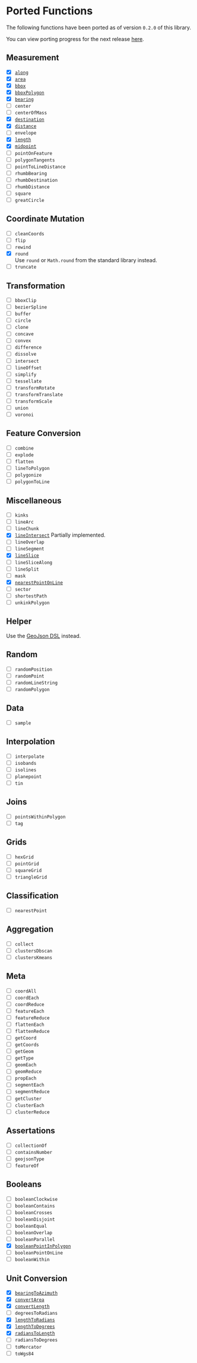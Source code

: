 # Ported Functions

The following functions have been ported as of version `0.2.0` of this library.

You can view porting progress for the next release [here](https://github.com/dellisd/spatial-k/milestone/1).

## Measurement

- [x] [`along`](../api/turf/turf/io.github.dellisd.spatialk.turf/along/)
- [x] [`area`](../api/turf/turf/io.github.dellisd.spatialk.turf/area/)
- [x] [`bbox`](../api/turf/turf/io.github.dellisd.spatialk.turf/bbox/)
- [x] [`bboxPolygon`](../api/turf/turf/io.github.dellisd.spatialk.turf/bbox-polygon/)
- [x] [`bearing`](../api/turf/turf/io.github.dellisd.spatialk.turf/bearing/)
- [ ] `center`
- [ ] `centerOfMass`
- [x] [`destination`](../api/turf/io.github.dellisd.spatialk.turf/destination/)
- [x] [`distance`](../api/turf/io.github.dellisd.spatialk.turf/distance/)
- [ ] `envelope`
- [x] [`length`](../api/turf/turf/io.github.dellisd.spatialk.turf/length/)
- [x] [`midpoint`](../api/turf/turf/io.github.dellisd.spatialk.turf/midpoint/)
- [ ] `pointOnFeature`
- [ ] `polygonTangents`
- [ ] `pointToLineDistance`
- [ ] `rhumbBearing`
- [ ] `rhumbDestination`
- [ ] `rhumbDistance`
- [ ] `square`
- [ ] `greatCircle`

## Coordinate Mutation

- [ ] `cleanCoords`
- [ ] `flip`
- [ ] `rewind`
- [x] `round`  
Use `round` or `Math.round` from the standard library instead.
- [ ] `truncate`

## Transformation

- [ ] `bboxClip`
- [ ] `bezierSpline`
- [ ] `buffer`
- [ ] `circle`
- [ ] `clone`
- [ ] `concave`
- [ ] `convex`
- [ ] `difference`
- [ ] `dissolve`
- [ ] `intersect`
- [ ] `lineOffset`
- [ ] `simplify`
- [ ] `tessellate`
- [ ] `transformRotate`
- [ ] `transformTranslate`
- [ ] `transformScale`
- [ ] `union`
- [ ] `voronoi`

## Feature Conversion

- [ ] `combine`
- [ ] `explode`
- [ ] `flatten`
- [ ] `lineToPolygon`
- [ ] `polygonize`
- [ ] `polygonToLine`

## Miscellaneous

- [ ] `kinks`
- [ ] `lineArc`
- [ ] `lineChunk`
- [x] [`lineIntersect`](../api/turf/turf/io.github.dellisd.spatialk.turf/line-intersect/)
  Partially implemented.
- [ ] `lineOverlap`
- [ ] `lineSegment`
- [x] [`lineSlice`](../api/turf/turf/io.github.dellisd.spatialk.turf/line-slice/)
- [ ] `lineSliceAlong`
- [ ] `lineSplit`
- [ ] `mask`
- [x] [`nearestPointOnLine`](../api/turf/turf/io.github.dellisd.spatialk.turf/nearest-point-on-line/)
- [ ] `sector`
- [ ] `shortestPath`
- [ ] `unkinkPolygon`

## Helper

Use the [GeoJson DSL](../geojson/#geojson-dsl) instead.

## Random

- [ ] `randomPosition`
- [ ] `randomPoint`
- [ ] `randomLineString`
- [ ] `randomPolygon`

## Data

- [ ] `sample`

## Interpolation

- [ ] `interpolate`
- [ ] `isobands`
- [ ] `isolines`
- [ ] `planepoint`
- [ ] `tin`

## Joins

- [ ] `pointsWithinPolygon`
- [ ] `tag`

## Grids

- [ ] `hexGrid`
- [ ] `pointGrid`
- [ ] `squareGrid`
- [ ] `triangleGrid`

## Classification

- [ ] `nearestPoint`

## Aggregation

- [ ] `collect`
- [ ] `clustersDbscan`
- [ ] `clustersKmeans`

## Meta

- [ ] `coordAll`
- [ ] `coordEach`
- [ ] `coordReduce`
- [ ] `featureEach`
- [ ] `featureReduce`
- [ ] `flattenEach`
- [ ] `flattenReduce`
- [ ] `getCoord`
- [ ] `getCoords`
- [ ] `getGeom`
- [ ] `getType`
- [ ] `geomEach`
- [ ] `geomReduce`
- [ ] `propEach`
- [ ] `segmentEach`
- [ ] `segmentReduce`
- [ ] `getCluster`
- [ ] `clusterEach`
- [ ] `clusterReduce`

## Assertations

- [ ] `collectionOf`
- [ ] `containsNumber`
- [ ] `geojsonType`
- [ ] `featureOf`

## Booleans

- [ ] `booleanClockwise`
- [ ] `booleanContains`
- [ ] `booleanCrosses`
- [ ] `booleanDisjoint`
- [ ] `booleanEqual`
- [ ] `booleanOverlap`
- [ ] `booleanParallel`
- [x] [`booleanPointInPolygon`](../api/turf/turf/io.github.dellisd.spatialk.turf/boolean-point-in-polygon/)
- [ ] `booleanPointOnLine`
- [ ] `booleanWithin`

## Unit Conversion

- [x] [`bearingToAzimuth`](../api/turf/turf/io.github.dellisd.spatialk.turf/bearing-to-azimuth/)
- [x] [`convertArea`](../api/turf/turf/io.github.dellisd.spatialk.turf/convert-area/)
- [x] [`convertLength`](../api/turf/turf/io.github.dellisd.spatialk.turf/convert-length/)
- [ ] `degreesToRadians`
- [x] [`lengthToRadians`](../api/turf/turf/io.github.dellisd.spatialk.turf/length-to-radians/)
- [x] [`lengthToDegrees`](../api/turf/turf/io.github.dellisd.spatialk.turf/length-to-degrees/)
- [x] [`radiansToLength`](../api/turf/turf/io.github.dellisd.spatialk.turf/radians-to-length/)
- [ ] `radiansToDegrees`
- [ ] `toMercator`
- [ ] `toWgs84`